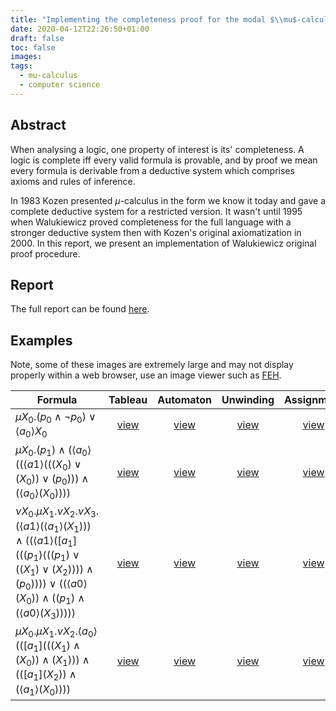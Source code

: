 ```yaml
---
title: "Implementing the completeness proof for the modal $\\mu$-calculus"
date: 2020-04-12T22:26:50+01:00
draft: false
toc: false
images:
tags:
  - mu-calculus
  - computer science
---
```


## Abstract

When analysing a logic, one property of interest is its' completeness. A logic is complete iff every valid formula is provable, and by proof we mean every formula is derivable from a deductive system which comprises axioms and rules of inference. 
  
In 1983 Kozen presented $\mu$-calculus in the form we know it today and gave a complete deductive system for a restricted version. It wasn't until 1995 when Walukiewicz proved completeness for the full language with a stronger deductive system then with Kozen's original axiomatization in 2000. In this report, we present an implementation of Walukiewicz original proof procedure.

## Report

The full report can be found [here](/mu-calculus/report.pdf).

## Examples

Note, some of these images are extremely large and may not display properly within a web browser, use an image viewer such as [FEH](https://feh.finalrewind.org/).

| Formula | Tableau | Automaton | Unwinding | Assignment |
| ------- | :-----: | :-------: | :-------: | :--------: |
| $\mu X_0. (p_0 \land \neg p_0) \lor \langle a_0 \rangle X_0$ | [view](/mu-calculus/example-0-tableau.png) | [view](/mu-calculus/example-0-automaton.png) | [view](/mu-calculus/example-0-unwinding.png) | [view](/mu-calculus/example-0-assignment.png) | 
| $\mu X_0. (p_1) \land (\langle a_0 \rangle ((\langle a1 \rangle (((X_0) \lor (X_0)) \lor (p_0))) \land (\langle a_0 \rangle (X_0))))$ | [view](/mu-calculus/example-1-tableau.png) | [view](/mu-calculus/example-1-automaton.png) | [view](/mu-calculus/example-1-unwinding.png) | [view](/mu-calculus/example-1-assignment.png) |
| $\nu X_0. \mu X_1. \nu X_2. \nu X_3. (\langle a1 \rangle (\langle a_1 \rangle (X_1))) \land ((\langle a1 \rangle([a_1] (((p_1) \langle ((p_1) \lor ((X_1) \lor (X_2)))) \land (p_0)))) \lor ((\langle a0 \rangle (X_0)) \land ((p_1) \land (\langle a0 \rangle(X_3)))))$ | [view](/mu-calculus/example-2-tableau.png) | [view](/mu-calculus/example-2-automaton.png) | [view](/mu-calculus/example-2-unwinding.png) | [view](/mu-calculus/example-2-assignment.png) |
| $\mu X_0. \mu X_1. \nu X_2. \langle a_0 \rangle(([a_1] (((X_1) \land (X_0)) \land (X_1))) \land (([a_1] (X_2)) \land (\langle a_1 \rangle(X_0))))$ | [view](/mu-calculus/example-3-tableau.png) | [view](/mu-calculus/example-3-automaton.png) | [view](/mu-calculus/example-3-unwinding.png) | [view](/mu-calculus/example-3-assignment.png) |
